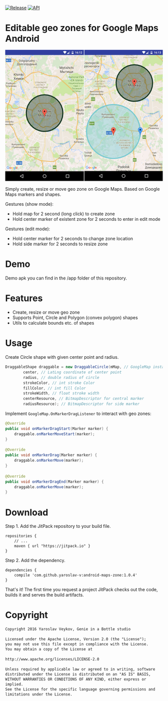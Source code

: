 [![Release](https://img.shields.io/github/release/yaroslav-v/android-maps-zone.svg?label=JitPack)](https://jitpack.io/#yaroslav-v/android-maps-zone) [![API](https://img.shields.io/badge/API-15%2B-brightgreen.svg?style=flat)](https://android-arsenal.com/api?level=15)

# Editable geo zones for Google Maps Android

![Editable geo zones](resources/assets/readme_1.jpg)

Simply create, resize or move geo zone on Google Maps. Based on Google Maps markers and shapes.

Gestures (show mode):

- Hold map for 2 second (long click) to create zone
- Hold center marker of existent zone for 2 seconds to enter in edit mode

Gestures (edit mode):

- Hold center marker for 2 seconds to change zone location
- Hold side marker for 2 seconds to resize zone

# Demo

Demo apk you can find in the /app folder of this repository.

# Features

* Create, resize or move geo zone
* Supports Point, Circle and Polygon (convex polygon) shapes
* Utils to calculate bounds etc. of shapes

# Usage

Create Circle shape with given center point and radius.
```java
DraggableShape draggable = new DraggableCircle(mMap, // GoogleMap instance
        center, // LatLng coordinate of center point
        radius, // double radius of circle
        strokeColor, // int stroke Color
        fillColor, // int fill Color
        strokeWidth, // float stroke width 
        centerResource, // BitmapDescriptor for central marker
        radiusResource); // BitmapDescriptor for side marker
```

Implement `GoogleMap.OnMarkerDragListener` to interact with geo zones:
```java
@Override
public void onMarkerDragStart(Marker marker) {
    draggable.onMarkerMoveStart(marker);
}

@Override
public void onMarkerDrag(Marker marker) {
    draggable.onMarkerMove(marker);
}

@Override
public void onMarkerDragEnd(Marker marker) {
    draggable.onMarkerMove(marker);
}
```

# Download

Step 1. Add the JitPack repository to your build file.
```
repositories {
    // ...
    maven { url "https://jitpack.io" }
}
```

Step 2. Add the dependency.
```
dependencies {
    compile 'com.github.yaroslav-v:android-maps-zone:1.0.4'
}
```

That's it! The first time you request a project JitPack checks out the code, builds it and serves the build artifacts. 

# Copyright
```
Copyright 2016 Yaroslav Veykov, Genie in a Bottle studio

Licensed under the Apache License, Version 2.0 (the "License");
you may not use this file except in compliance with the License.
You may obtain a copy of the License at

http://www.apache.org/licenses/LICENSE-2.0

Unless required by applicable law or agreed to in writing, software
distributed under the License is distributed on an "AS IS" BASIS,
WITHOUT WARRANTIES OR CONDITIONS OF ANY KIND, either express or implied.
See the License for the specific language governing permissions and
limitations under the License.
```
